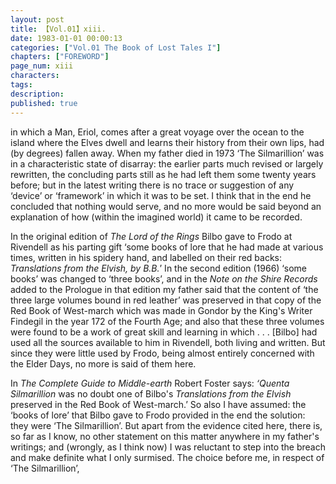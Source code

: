 ```yaml
---
layout: post
title: 【Vol.01】xiii.
date: 1983-01-01 00:00:13
categories: ["Vol.01 The Book of Lost Tales I"]
chapters: ["FOREWORD"]
page_num: xiii
characters: 
tags: 
description: 
published: true
---
```


<p style="text-indent: 0;">
in which a Man, Eriol, comes after a great voyage over the ocean to the island where the Elves dwell and learns their history from their own lips, had (by degrees) fallen away. When my father died in 1973 ‘The Silmarillion’ was in a characteristic state of disarray: the earlier parts much revised or largely rewritten, the concluding parts still as he had left them some twenty years before; but in the latest writing there is no trace or suggestion of any ‘device’ or ‘framework’ in which it was to be set. I think that in the end he concluded that nothing would serve, and no more would be said beyond an explanation of how (within the imagined world) it came to be recorded.
</p>

In the original edition of <I>The Lord of the Rings</I> Bilbo gave to Frodo at Rivendell as his parting gift ‘some books of lore that he had made at various times, written in his spidery hand, and labelled on their red backs: <I>Translations from the Elvish, by B.B.</I>’ In the second edition (1966) ‘some books’ was changed to ‘three books’, and in the <I>Note on the Shire Records</I> added to the Prologue in that edition my father said that the content of ‘the three large volumes bound in red leather’ was preserved in that copy of the Red Book of West-march which was made in Gondor by the King's Writer Findegil in the year 172 of the Fourth Age; and also that these three volumes were found to be a work of great skill and learning in which . . . [Bilbo] had used all the sources available to him in Rivendell, both living and written. But since they were little used by Frodo, being almost entirely concerned with the Elder Days, no more is said of them here.

In <I>The Complete Guide to Middle-earth</I> Robert Foster says: <I>‘Quenta Silmarillion</I> was no doubt one of Bilbo's <I>Translations from the Elvish</I> preserved in the Red Book of West-march.’ So also I have assumed: the ‘books of lore’ that Bilbo gave to Frodo provided in the end the solution: they were ‘The Silmarillion’. But apart from the evidence cited here, there is, so far as I know, no other statement on this matter anywhere in my father's writings; and (wrongly, as I think now) I was reluctant to step into the breach and make definite what I only surmised. The choice before me, in respect of ‘The Silmarillion’,

